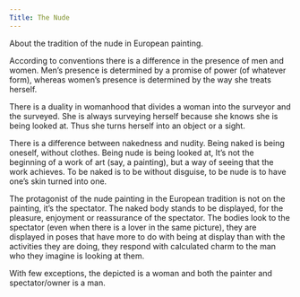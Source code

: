 ```yaml
---
Title: The Nude
---
```


About the tradition of the nude in European painting.

According to conventions there is a difference in the presence of men and women. Men’s presence is determined by a promise of power (of whatever form), whereas women’s presence is determined by the way she treats herself.

There is a duality in womanhood that divides a woman into the surveyor and the surveyed. She is always surveying herself because she knows she is being looked at. Thus she turns herself into an object or a sight.

There is a difference between nakedness and nudity. Being naked is being oneself, without clothes. Being nude is being looked at, It’s not the beginning of a work of art (say, a painting), but a way of seeing that the work achieves. To be naked is to be without disguise, to be nude is to have one’s skin turned into one.

The protagonist of the nude painting in the European tradition is not on the painting, it’s the spectator. The naked body stands to be displayed, for the pleasure, enjoyment or reassurance of the spectator. The bodies look to the spectator (even when there is a lover in the same picture), they are displayed in poses that have more to do with being at display than with the activities they are doing, they respond with calculated charm to the man who they imagine is looking at them. 

With few exceptions, the depicted is a woman and both the painter and spectator/owner is a man. 